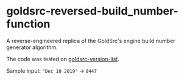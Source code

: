 # goldsrc-reversed-build_number-function

A reverse-engineered replica of the GoldSrc's engine build number generator algorithm.

The code was tested on [goldsrc-version-list](https://github.com/oxiKKK/goldsrc-version-list).

Sample input: `"Dec 10 2019"` -> `8447`
